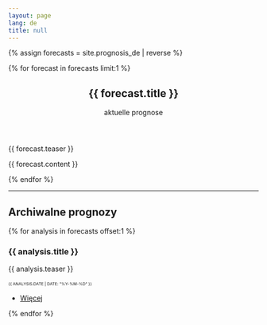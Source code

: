 ```yaml
---
layout: page
lang: de
title: null
---
```


{% assign forecasts = site.prognosis_de | reverse %}


{% for forecast in forecasts limit:1 %}
<section id="banner">
<div class="content">
  <header>
    <h1>{{ forecast.title }} </h1>
    <p>aktuelle prognose</p>
  </header>
  <p>{{ forecast.teaser }}</p>
</div>
<span class="image object">
  <img src="{{ forecast.image_teaser }}" alt="" />
</span>
</section>

<div class="row">
    {{ forecast.content }}
</div>

{% endfor %}

<hr />

<h2>Archiwalne prognozy</h2>

<div class="posts">
{% for analysis in forecasts offset:1 %}
		<article>
			<a href="{{ analysis | absolute_url }}" class="image"><img src="{{ analysis.image_teaser }}" alt="" /></a>
			<h3>{{ analysis.title }}</h3>
			<p>{{ analysis.teaser }}</p>
			<small style="font-variant: all-small-caps">{{ analysis.date | date: "%Y-%m-%d" }}</small>
			<ul class="actions">
				<li><a href="{{ analysis | absolute_url }}" class="button">Więcej</a></li>
			</ul>
		</article>
{% endfor %}
</div>